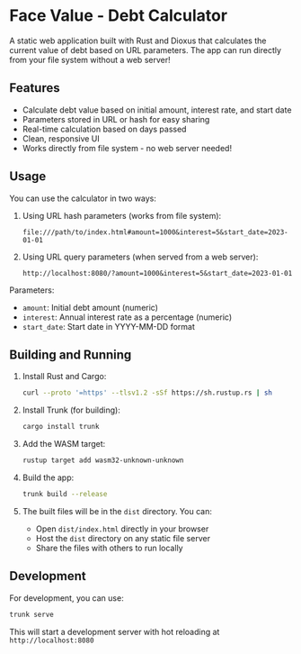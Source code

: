 # Face Value - Debt Calculator

A static web application built with Rust and Dioxus that calculates the current value of debt based on URL parameters. The app can run directly from your file system without a web server!

## Features

- Calculate debt value based on initial amount, interest rate, and start date
- Parameters stored in URL or hash for easy sharing
- Real-time calculation based on days passed
- Clean, responsive UI
- Works directly from file system - no web server needed!

## Usage

You can use the calculator in two ways:

1. Using URL hash parameters (works from file system):
   ```
   file:///path/to/index.html#amount=1000&interest=5&start_date=2023-01-01
   ```

2. Using URL query parameters (when served from a web server):
   ```
   http://localhost:8080/?amount=1000&interest=5&start_date=2023-01-01
   ```

Parameters:
- `amount`: Initial debt amount (numeric)
- `interest`: Annual interest rate as a percentage (numeric)
- `start_date`: Start date in YYYY-MM-DD format

## Building and Running

1. Install Rust and Cargo:
   ```bash
   curl --proto '=https' --tlsv1.2 -sSf https://sh.rustup.rs | sh
   ```

2. Install Trunk (for building):
   ```bash
   cargo install trunk
   ```

3. Add the WASM target:
   ```bash
   rustup target add wasm32-unknown-unknown
   ```

4. Build the app:
   ```bash
   trunk build --release
   ```

5. The built files will be in the `dist` directory. You can:
   - Open `dist/index.html` directly in your browser
   - Host the `dist` directory on any static file server
   - Share the files with others to run locally

## Development

For development, you can use:
```bash
trunk serve
```

This will start a development server with hot reloading at `http://localhost:8080` 